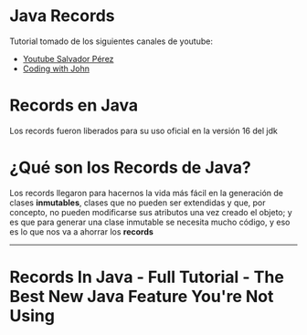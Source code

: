 # Java Records

Tutorial tomado de los siguientes canales de youtube:  
- [Youtube Salvador Pérez](https://www.youtube.com/watch?v=j-bPnCqFh2o)
- [Coding with John](https://www.youtube.com/watch?v=gJ9DYC-jswo)

# Records en Java

Los records fueron liberados para su uso oficial en la versión 16 del jdk

# ¿Qué son los Records de Java?

Los records llegaron para hacernos la vida más fácil en la generación de clases
**inmutables**, clases que no pueden ser extendidas y que, por concepto, no pueden
modificarse sus atributos una vez creado el objeto; y es que para generar una
clase inmutable se necesita mucho código, y eso es lo que nos va a ahorrar los **records**

---
# Records In Java - Full Tutorial - The Best New Java Feature You're Not Using
